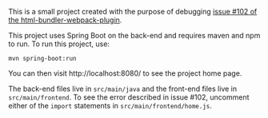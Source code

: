 This is a small project created with the purpose of debugging [issue #102 of the html-bundler-webpack-plugin](https://github.com/webdiscus/html-bundler-webpack-plugin/issues/102).

This project uses Spring Boot on the back-end and requires maven and npm to run. To run this project, use:

`mvn spring-boot:run`

You can then visit http://localhost:8080/ to see the project home page.

The back-end files live in `src/main/java` and the front-end files live in `src/main/frontend`. To see the error described in issue #102, uncomment either of the `import` statements in `src/main/frontend/home.js`.
